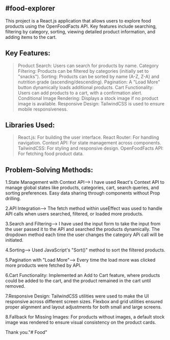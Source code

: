 #food-explorer
---------------
This project is a React.js application that allows users to explore food products using the OpenFoodFacts API. Key features include searching, filtering by category, sorting, viewing detailed product information, and adding items to the cart.

Key Features:
-------------
>Product Search: Users can search for products by name.
>Category Filtering: Products can be filtered by categories (initially set to "snacks").
>Sorting: Products can be sorted by name (A-Z, Z-A) and nutrition grade (ascending/descending).
>Pagination: A "Load More" button dynamically loads additional products.
>Cart Functionality: Users can add products to a cart, with a confirmation alert.
>Conditional Image Rendering: Displays a stock image if no product image is available.
>Responsive Design: TailwindCSS is used to ensure mobile responsiveness.

Libraries Used:
---------------
>React.js: For building the user interface.
>React Router: For handling navigation.
>Context API: For state management across components.
>TailwindCSS: For styling and responsive design.
>OpenFoodFacts API: For fetching food product data.

Problem-Solving Methods:
-------------------------

1.State Management with Context API--> I have used React's Context API to manage global states like products, categories, cart, search queries, and sorting preferences. Easy data sharing through components without Prop drilling.

2.API Integration--> The fetch method within useEffect was used to handle API calls when users searched, filtered, or loaded more products.

3.Search and Filtering--> I have used the input form to take the input from the user passed it to the API and searched the products dynamically. The dropdown method each time the user changes the category APi call will be initiated.

4.Sorting--> Used JavaScript's "Sort()" method to sort the filtered products.

5.Pagination with "Load More"--> Every time the load more was clicked more products were fetched by API.

6.Cart Functionality: Implemented an Add to Cart feature, where products could be added to the cart, and the product remained in the cart until removed.

7.Responsive Design: TailwindCSS utilities were used to make the UI responsive across different screen sizes. Flexbox and grid utilities ensured proper alignment and layout adjustments for both small and large screens.

8.Fallback for Missing Images: For products without images, a default stock image was rendered to ensure visual consistency on the product cards.



Thank you."# Food" 
